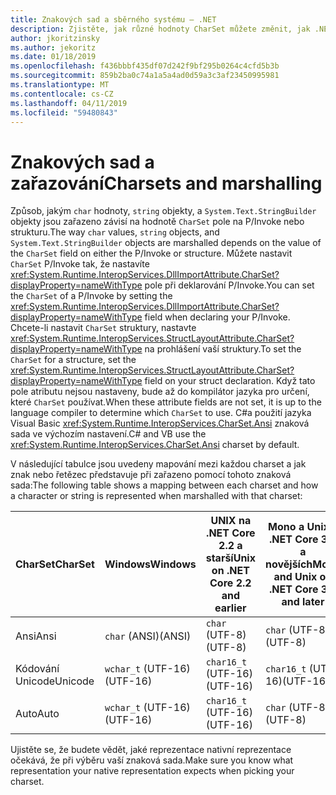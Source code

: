 ```yaml
---
title: Znakových sad a sběrného systému – .NET
description: Zjistěte, jak různé hodnoty CharSet můžete změnit, jak .NET zařadí data do nativního kódu.
author: jkoritzinsky
ms.author: jekoritz
ms.date: 01/18/2019
ms.openlocfilehash: f436bbbf435df07d242f9bf295b0264c4cfd5b3b
ms.sourcegitcommit: 859b2ba0c74a1a5a4ad0d59a3c3af23450995981
ms.translationtype: MT
ms.contentlocale: cs-CZ
ms.lasthandoff: 04/11/2019
ms.locfileid: "59480843"
---
```

# <a name="charsets-and-marshalling"></a><span data-ttu-id="77662-103">Znakových sad a zařazování</span><span class="sxs-lookup"><span data-stu-id="77662-103">Charsets and marshalling</span></span>

<span data-ttu-id="77662-104">Způsob, jakým `char` hodnoty, `string` objekty, a `System.Text.StringBuilder` objekty jsou zařazeno závisí na hodnotě `CharSet` pole na P/Invoke nebo strukturu.</span><span class="sxs-lookup"><span data-stu-id="77662-104">The way `char` values, `string` objects, and `System.Text.StringBuilder` objects are marshalled depends on the value of the `CharSet` field on either the P/Invoke or structure.</span></span> <span data-ttu-id="77662-105">Můžete nastavit `CharSet` P/Invoke tak, že nastavíte <xref:System.Runtime.InteropServices.DllImportAttribute.CharSet?displayProperty=nameWithType> pole při deklarování P/Invoke.</span><span class="sxs-lookup"><span data-stu-id="77662-105">You can set the `CharSet` of a P/Invoke by setting the <xref:System.Runtime.InteropServices.DllImportAttribute.CharSet?displayProperty=nameWithType> field when declaring your P/Invoke.</span></span> <span data-ttu-id="77662-106">Chcete-li nastavit `CharSet` struktury, nastavte <xref:System.Runtime.InteropServices.StructLayoutAttribute.CharSet?displayProperty=nameWithType> na prohlášení vaší struktury.</span><span class="sxs-lookup"><span data-stu-id="77662-106">To set the `CharSet` for a structure, set the <xref:System.Runtime.InteropServices.StructLayoutAttribute.CharSet?displayProperty=nameWithType> field on your struct declaration.</span></span> <span data-ttu-id="77662-107">Když tato pole atributu nejsou nastaveny, bude až do kompilátor jazyka pro určení, které `CharSet` používat.</span><span class="sxs-lookup"><span data-stu-id="77662-107">When these attribute fields are not set, it is up to the language compiler to determine which `CharSet` to use.</span></span> <span data-ttu-id="77662-108">C#a použití jazyka Visual Basic <xref:System.Runtime.InteropServices.CharSet.Ansi> znaková sada ve výchozím nastavení.</span><span class="sxs-lookup"><span data-stu-id="77662-108">C# and VB use the <xref:System.Runtime.InteropServices.CharSet.Ansi> charset by default.</span></span>

<span data-ttu-id="77662-109">V následující tabulce jsou uvedeny mapování mezi každou charset a jak znak nebo řetězec představuje při zařazeno pomocí tohoto znaková sada:</span><span class="sxs-lookup"><span data-stu-id="77662-109">The following table shows a mapping between each charset and how a character or string is represented when marshalled with that charset:</span></span>

| <span data-ttu-id="77662-110">CharSet</span><span class="sxs-lookup"><span data-stu-id="77662-110">CharSet</span></span> | <span data-ttu-id="77662-111">Windows</span><span class="sxs-lookup"><span data-stu-id="77662-111">Windows</span></span>            | <span data-ttu-id="77662-112">UNIX na .NET Core 2.2 a starší</span><span class="sxs-lookup"><span data-stu-id="77662-112">Unix on .NET Core 2.2 and earlier</span></span> | <span data-ttu-id="77662-113">Mono a Unix v .NET Core 3.0 a novějších</span><span class="sxs-lookup"><span data-stu-id="77662-113">Mono and Unix on .NET Core 3.0 and later</span></span> |
|---------|--------------------|-----------------------------|------------------------------------------|
| <span data-ttu-id="77662-114">Ansi</span><span class="sxs-lookup"><span data-stu-id="77662-114">Ansi</span></span>    | `char` <span data-ttu-id="77662-115">(ANSI)</span><span class="sxs-lookup"><span data-stu-id="77662-115">(ANSI)</span></span>      | `char` <span data-ttu-id="77662-116">(UTF-8)</span><span class="sxs-lookup"><span data-stu-id="77662-116">(UTF-8)</span></span>              | `char` <span data-ttu-id="77662-117">(UTF-8)</span><span class="sxs-lookup"><span data-stu-id="77662-117">(UTF-8)</span></span>                           |
| <span data-ttu-id="77662-118">Kódování Unicode</span><span class="sxs-lookup"><span data-stu-id="77662-118">Unicode</span></span> | `wchar_t` <span data-ttu-id="77662-119">(UTF-16)</span><span class="sxs-lookup"><span data-stu-id="77662-119">(UTF-16)</span></span> | `char16_t` <span data-ttu-id="77662-120">(UTF-16)</span><span class="sxs-lookup"><span data-stu-id="77662-120">(UTF-16)</span></span>         | `char16_t` <span data-ttu-id="77662-121">(UTF-16)</span><span class="sxs-lookup"><span data-stu-id="77662-121">(UTF-16)</span></span>                      |
| <span data-ttu-id="77662-122">Auto</span><span class="sxs-lookup"><span data-stu-id="77662-122">Auto</span></span>    | `wchar_t` <span data-ttu-id="77662-123">(UTF-16)</span><span class="sxs-lookup"><span data-stu-id="77662-123">(UTF-16)</span></span> | `char16_t` <span data-ttu-id="77662-124">(UTF-16)</span><span class="sxs-lookup"><span data-stu-id="77662-124">(UTF-16)</span></span>         | `char` <span data-ttu-id="77662-125">(UTF-8)</span><span class="sxs-lookup"><span data-stu-id="77662-125">(UTF-8)</span></span>                           |

<span data-ttu-id="77662-126">Ujistěte se, že budete vědět, jaké reprezentace nativní reprezentace očekává, že při výběru vaší znaková sada.</span><span class="sxs-lookup"><span data-stu-id="77662-126">Make sure you know what representation your native representation expects when picking your charset.</span></span>
